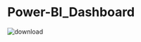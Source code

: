 # Power-BI_Dashboard
![download](https://github.com/user-attachments/assets/294fac5a-6552-4f29-96ef-4f6fd1bdc523)
